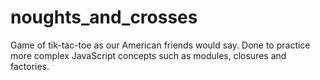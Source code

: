 # noughts_and_crosses

Game of tik-tac-toe as our American friends would say. Done to practice more complex JavaScript concepts
such as modules, closures and factories.
